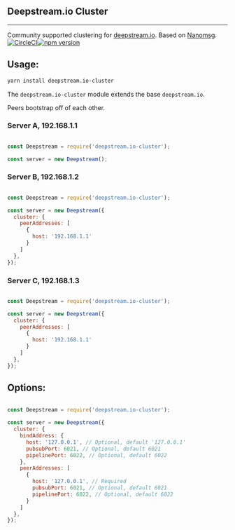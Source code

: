 ## Deepstream.io Cluster
----------------------------------------------
Community supported clustering for [deepstream.io](https://github.com/deepstreamIO/deepstream.io). Based on [Nanomsg](http://nanomsg.org/).
[![CircleCI](https://circleci.com/gh/wehriam/deepstream.io-cluster.svg?style=svg)](https://circleci.com/gh/wehriam/deepstream.io-cluster)[![npm version](https://badge.fury.io/js/deepstream.io-cluster.svg)](http://badge.fury.io/js/deepstream.io-cluster)

## Usage:

```sh
yarn install deepstream.io-cluster
```

The `deepstream.io-cluster` module extends the base `deepstream.io`.

Peers bootstrap off of each other.

### Server A, 192.168.1.1

```js

const Deepstream = require('deepstream.io-cluster');

const server = new Deepstream();

```

### Server B, 192.168.1.2

```js

const Deepstream = require('deepstream.io-cluster');

const server = new Deepstream({
  cluster: {
    peerAddresses: [
      {
        host: '192.168.1.1'
      }
    ]
  },
});

```

### Server C, 192.168.1.3

```js

const Deepstream = require('deepstream.io-cluster');

const server = new Deepstream({
  cluster: {
    peerAddresses: [
      {
        host: '192.168.1.1'
      }
    ]
  },
});

```

## Options:

```js

const Deepstream = require('deepstream.io-cluster');

const server = new Deepstream({
  cluster: {
    bindAddress: {
      host: '127.0.0.1', // Optional, default '127.0.0.1'
      pubsubPort: 6021, // Optional, default 6021
      pipelinePort: 6022, // Optional, default 6022
    },
    peerAddresses: [
      {
        host: '127.0.0.1', // Required
        pubsubPort: 6021, // Optional, default 6021
        pipelinePort: 6022, // Optional, default 6022
      }
    ]
  },
});

```
